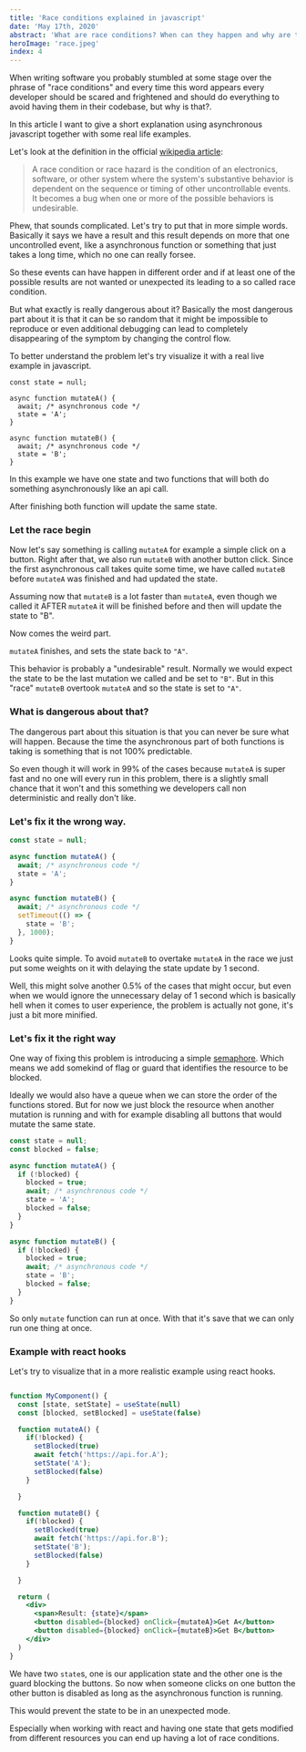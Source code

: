 ```yaml
---
title: 'Race conditions explained in javascript'
date: 'May 17th, 2020'
abstract: 'What are race conditions? When can they happen and why are they so dangerous?'
heroImage: 'race.jpeg'
index: 4
---
```


When writing software you probably stumbled at some stage over the phrase of "race conditions" and every time this word appears every developer should be scared and frightened and should do everything to avoid having them in their codebase, but why is that?.

In this article I want to give a short explanation using asynchronous javascript together with some real life examples.

Let's look at the definition in the official [wikipedia article](https://en.wikipedia.org/wiki/Race_condition):

> A race condition or race hazard is the condition of an electronics, software, or other system where the system's substantive behavior is dependent on the sequence or timing of other uncontrollable events. It becomes a bug when one or more of the possible behaviors is undesirable.

Phew, that sounds complicated.
Let's try to put that in more simple words. Basically it says we have a result and this result depends on more that one uncontrolled event, like a asynchronous function or something that just takes a long time, which no one can really forsee.

So these events can have happen in different order and if at least one of the possible results are not wanted or unexpected its leading to a so called race condition.

But what exactly is really dangerous about it?
Basically the most dangerous part about it is that it can be so random that it might be impossible to reproduce or even additional debugging can lead to completely disappearing of the symptom by changing the control flow.

To better understand the problem let's try visualize it with a real live example in javascript.

```js{5,10}
const state = null;

async function mutateA() {
  await; /* asynchronous code */
  state = 'A';
}

async function mutateB() {
  await; /* asynchronous code */
  state = 'B';
}
```

In this example we have one state and two functions that will both do something asynchronously like an api call.

After finishing both function will update the same state.

### Let the race begin

Now let's say something is calling `mutateA` for example a simple click on a button.
Right after that, we also run `mutateB` with another button click.
Since the first asynchronous call takes quite some time, we have called `mutateB` before `mutateA` was finished and had updated the state.

Assuming now that `mutateB` is a lot faster than `mutateA`, even though we called it AFTER `mutateA` it will be finished before and then will update the state to "B".

Now comes the weird part.

`mutateA` finishes, and sets the state back to `"A"`.

This behavior is probably a "undesirable" result. Normally we would expect the state to be the last mutation we called and be set to `"B"`.
But in this "race" `mutateB` overtook `mutateA` and so the state is set to `"A"`.

### What is dangerous about that?

The dangerous part about this situation is that you can never be sure what will happen.
Because the time the asynchronous part of both functions is taking is something that is not 100% predictable.

So even though it will work in 99% of the cases because `mutateA` is super fast and no one will every run in this problem, there is a slightly small chance that it won't and this something we developers call non deterministic and really don't like.

### Let's fix it the wrong way.

```js
const state = null;

async function mutateA() {
  await; /* asynchronous code */
  state = 'A';
}

async function mutateB() {
  await; /* asynchronous code */
  setTimeout(() => {
    state = 'B';
  }, 1000);
}
```

Looks quite simple. To avoid `mutateB` to overtake `mutateA` in the race we just put some weights on it with delaying the state update by 1 second.

Well, this might solve another 0.5% of the cases that might occur, but even when we would ignore the unnecessary delay of 1 second which is basically hell when it comes to user experience, the problem is actually not gone, it's just a bit more minified.

### Let's fix it the right way

One way of fixing this problem is introducing a simple [semaphore](<https://en.wikipedia.org/wiki/Semaphore_(programming)>). Which means we add somekind of flag or guard that identifies the resource to be blocked.

Ideally we would also have a queue when we can store the order of the functions stored. But for now we just block the resource when another mutation is running and with for example disabling all buttons that would mutate the same state.

```js
const state = null;
const blocked = false;

async function mutateA() {
  if (!blocked) {
    blocked = true;
    await; /* asynchronous code */
    state = 'A';
    blocked = false;
  }
}

async function mutateB() {
  if (!blocked) {
    blocked = true;
    await; /* asynchronous code */
    state = 'B';
    blocked = false;
  }
}
```

So only `mutate` function can run at once. With that it's save that we can only run one thing at once.

### Example with react hooks

Let's try to visualize that in a more realistic example using react hooks.

```jsx

function MyComponent() {
  const [state, setState] = useState(null)
  const [blocked, setBlocked] = useState(false)

  function mutateA() {
    if(!blocked) {
      setBlocked(true)
      await fetch('https://api.for.A');
      setState('A');
      setBlocked(false)
    }

  }

  function mutateB() {
    if(!blocked) {
      setBlocked(true)
      await fetch('https://api.for.B');
      setState('B');
      setBlocked(false)
    }

  }

  return (
    <div>
      <span>Result: {state}</span>
      <button disabled={blocked} onClick={mutateA}>Get A</button>
      <button disabled={blocked} onClick={mutateB}>Get B</button>
    </div>
  )
}
```

We have two `state`s, one is our application state and the other one is the guard blocking the buttons.
So now when someone clicks on one button the other button is disabled as long as the asynchronous function is running.

This would prevent the state to be in an unexpected mode.

Especially when working with react and having one state that gets modified from different resources you can end up having a lot of race conditions.
